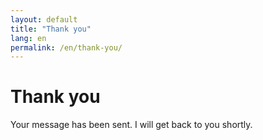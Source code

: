 ```yaml
---
layout: default
title: "Thank you"
lang: en
permalink: /en/thank-you/
---
```


# Thank you

Your message has been sent. I will get back to you shortly.
